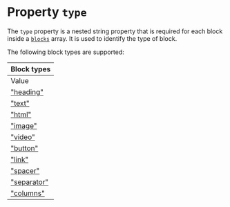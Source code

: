 # Property `type`

The `type` property is a nested string property that is required for each
block inside a [`blocks`](copernica-docs:ResponsiveEmail/json/property-blocks) array.
It is used to identify the type of block.

The following block types are supported:

| Block types |
| --- |
| Value | Desc. |
| ["heading"](copernica-docs:ResponsiveEmail/json/block-heading) | Heading block ("h1", "h2", etc) |
| ["text"](copernica-docs:ResponsiveEmail/json/block-text) | Text block |
| ["html"](copernica-docs:ResponsiveEmail/json/block-html) | HTML block |
| ["image"](copernica-docs:ResponsiveEmail/json/block-image) | Image block |
| ["video"](copernica-docs:ResponsiveEmail/json/block-video) | Video block |
| ["button"](copernica-docs:ResponsiveEmail/json/block-button) | Button block |
| ["link"](copernica-docs:ResponsiveEmail/json/block-link) | Hyperlink |
| ["spacer"](copernica-docs:ResponsiveEmail/json/block-spacer) | Vertical space |
| ["separator"](copernica-docs:ResponsiveEmail/json/block-separator) | Seperation line |
| ["columns"](copernica-docs:ResponsiveEmail/json/block-columns) | Split in columns |


